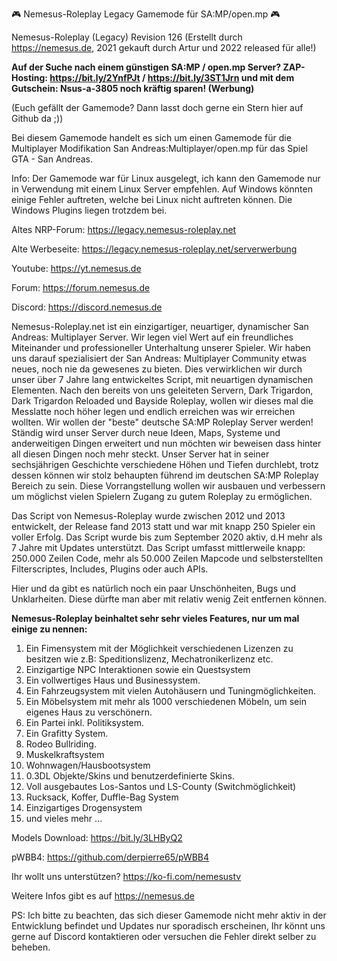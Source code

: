 🎮 Nemesus-Roleplay Legacy Gamemode für SA:MP/open.mp 🎮

Nemesus-Roleplay (Legacy) Revision 126 (Erstellt durch https://nemesus.de, 2021 gekauft durch Artur und 2022 released für alle!)

**Auf der Suche nach einem günstigen SA:MP / open.mp Server? ZAP-Hosting: https://bit.ly/2YnfPJt / https://bit.ly/3ST1Jrn und mit dem Gutschein: Nsus-a-3805 noch kräftig sparen! (Werbung)**

(Euch gefällt der Gamemode? Dann lasst doch gerne ein Stern hier auf Github da ;))

Bei diesem Gamemode handelt es sich um einen Gamemode für die Multiplayer Modifikation San Andreas:Multiplayer/open.mp für das Spiel GTA - San Andreas.

Info: Der Gamemode war für Linux ausgelegt, ich kann den Gamemode nur in Verwendung mit einem Linux Server empfehlen. Auf Windows könnten einige Fehler auftreten, welche bei Linux nicht auftreten können. Die Windows Plugins liegen trotzdem bei.

Altes NRP-Forum: https://legacy.nemesus-roleplay.net

Alte Werbeseite: https://legacy.nemesus-roleplay.net/serverwerbung

Youtube: https://yt.nemesus.de

Forum: https://forum.nemesus.de

Discord: https://discord.nemesus.de

Nemesus-Roleplay.net ist ein einzigartiger, neuartiger, dynamischer San Andreas: Multiplayer Server. Wir legen viel Wert auf ein freundliches Miteinander und professioneller Unterhaltung unserer Spieler. Wir haben uns darauf spezialisiert der San Andreas: Multiplayer Community etwas neues, noch nie da gewesenes zu bieten. Dies verwirklichen wir durch unser über 7 Jahre lang entwickeltes Script, mit neuartigen dynamischen Elementen. Nach den bereits von uns geleiteten Servern, Dark Trigardon, Dark Trigardon Reloaded und Bayside Roleplay, wollen wir dieses mal die Messlatte noch höher legen und endlich erreichen was wir erreichen wollten. Wir wollen der "beste" deutsche SA:MP Roleplay Server werden! Ständig wird unser Server durch neue Ideen, Maps, Systeme und anderweitigen Dingen erweitert und nun möchten wir beweisen dass hinter all diesen Dingen noch mehr steckt. Unser Server hat in seiner sechsjährigen Geschichte verschiedene Höhen und Tiefen durchlebt, trotz dessen können wir stolz behaupten führend im deutschen SA:MP Roleplay Bereich zu sein. Diese Vorrangstellung wollen wir ausbauen und verbessern um möglichst vielen Spielern Zugang zu gutem Roleplay zu ermöglichen.

Das Script von Nemesus-Roleplay wurde zwischen 2012 und 2013 entwickelt, der Release fand 2013 statt und war mit knapp 250 Spieler ein voller Erfolg. Das Script wurde bis zum September 2020 aktiv, d.H mehr als 7 Jahre mit Updates unterstützt. Das Script umfasst mittlerweile knapp: 250.000 Zeilen Code, mehr als 50.000 Zeilen Mapcode und selbsterstellten Filterscriptes, Includes, Plugins oder auch APIs.

Hier und da gibt es natürlich noch ein paar Unschönheiten, Bugs und Unklarheiten. Diese dürfte man aber mit relativ wenig Zeit entfernen können.

**Nemesus-Roleplay beinhaltet sehr sehr vieles Features, nur um mal einige zu nennen:**
1. Ein Fimensystem mit der Möglichkeit verschiedenen Lizenzen zu besitzen wie z.B: Speditionslizenz, Mechatronikerlizenz etc.
2. Einzigartige NPC Interaktionen sowie ein Questsystem
3. Ein vollwertiges Haus und Businessystem.
4. Ein Fahrzeugsystem mit vielen Autohäusern und Tuningmöglichkeiten.
5. Ein Möbelsystem mit mehr als 1000 verschiedenen Möbeln, um sein eigenes Haus zu verschönern.
6. Ein Partei inkl. Politiksystem.
7. Ein Grafitty System.
8. Rodeo Bullriding.
9. Muskelkraftsystem
10. Wohnwagen/Hausbootsystem
11. 0.3DL Objekte/Skins und benutzerdefinierte Skins.
12. Voll ausgebautes Los-Santos und LS-County (Switchmöglichkeit)
13. Rucksack, Koffer, Duffle-Bag System
14. Einzigartiges Drogensystem
15. und vieles mehr ...

Models Download: https://bit.ly/3LHByQ2

pWBB4: https://github.com/derpierre65/pWBB4

Ihr wollt uns unterstützen? https://ko-fi.com/nemesustv

Weitere Infos gibt es auf https://nemesus.de

PS: Ich bitte zu beachten, das sich dieser Gamemode nicht mehr aktiv in der Entwicklung befindet und Updates nur sporadisch erscheinen, Ihr könnt uns gerne auf Discord kontaktieren oder versuchen die Fehler direkt selber zu beheben.
